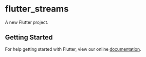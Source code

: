 # flutter_streams

A new Flutter project.

## Getting Started

For help getting started with Flutter, view our online
[documentation](https://flutter.io/).
